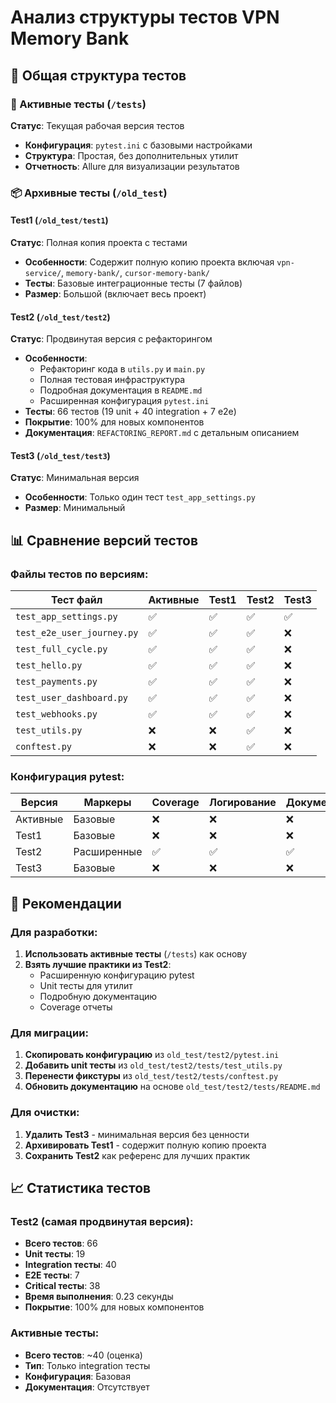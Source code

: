 # Анализ структуры тестов VPN Memory Bank

## 📁 Общая структура тестов

### 🎯 Активные тесты (`/tests`)
**Статус**: Текущая рабочая версия тестов
- **Конфигурация**: `pytest.ini` с базовыми настройками
- **Структура**: Простая, без дополнительных утилит
- **Отчетность**: Allure для визуализации результатов

### 📦 Архивные тесты (`/old_test`)

#### Test1 (`/old_test/test1`)
**Статус**: Полная копия проекта с тестами
- **Особенности**: Содержит полную копию проекта включая `vpn-service/`, `memory-bank/`, `cursor-memory-bank/`
- **Тесты**: Базовые интеграционные тесты (7 файлов)
- **Размер**: Большой (включает весь проект)

#### Test2 (`/old_test/test2`) 
**Статус**: Продвинутая версия с рефакторингом
- **Особенности**: 
  - Рефакторинг кода в `utils.py` и `main.py`
  - Полная тестовая инфраструктура
  - Подробная документация в `README.md`
  - Расширенная конфигурация `pytest.ini`
- **Тесты**: 66 тестов (19 unit + 40 integration + 7 e2e)
- **Покрытие**: 100% для новых компонентов
- **Документация**: `REFACTORING_REPORT.md` с детальным описанием

#### Test3 (`/old_test/test3`)
**Статус**: Минимальная версия
- **Особенности**: Только один тест `test_app_settings.py`
- **Размер**: Минимальный

## 📊 Сравнение версий тестов

### Файлы тестов по версиям:

| Тест файл | Активные | Test1 | Test2 | Test3 |
|-----------|----------|-------|-------|-------|
| `test_app_settings.py` | ✅ | ✅ | ✅ | ✅ |
| `test_e2e_user_journey.py` | ✅ | ✅ | ✅ | ❌ |
| `test_full_cycle.py` | ✅ | ✅ | ✅ | ❌ |
| `test_hello.py` | ✅ | ✅ | ✅ | ❌ |
| `test_payments.py` | ✅ | ✅ | ✅ | ❌ |
| `test_user_dashboard.py` | ✅ | ✅ | ✅ | ❌ |
| `test_webhooks.py` | ✅ | ✅ | ✅ | ❌ |
| `test_utils.py` | ❌ | ❌ | ✅ | ❌ |
| `conftest.py` | ❌ | ❌ | ✅ | ❌ |

### Конфигурация pytest:

| Версия | Маркеры | Coverage | Логирование | Документация |
|--------|---------|----------|-------------|--------------|
| Активные | Базовые | ❌ | ❌ | ❌ |
| Test1 | Базовые | ❌ | ❌ | ❌ |
| Test2 | Расширенные | ✅ | ✅ | ✅ |
| Test3 | Базовые | ❌ | ❌ | ❌ |

## 🎯 Рекомендации

### Для разработки:
1. **Использовать активные тесты** (`/tests`) как основу
2. **Взять лучшие практики из Test2**:
   - Расширенную конфигурацию pytest
   - Unit тесты для утилит
   - Подробную документацию
   - Coverage отчеты

### Для миграции:
1. **Скопировать конфигурацию** из `old_test/test2/pytest.ini`
2. **Добавить unit тесты** из `old_test/test2/tests/test_utils.py`
3. **Перенести фикстуры** из `old_test/test2/tests/conftest.py`
4. **Обновить документацию** на основе `old_test/test2/tests/README.md`

### Для очистки:
1. **Удалить Test3** - минимальная версия без ценности
2. **Архивировать Test1** - содержит полную копию проекта
3. **Сохранить Test2** как референс для лучших практик

## 📈 Статистика тестов

### Test2 (самая продвинутая версия):
- **Всего тестов**: 66
- **Unit тесты**: 19
- **Integration тесты**: 40  
- **E2E тесты**: 7
- **Critical тесты**: 38
- **Время выполнения**: 0.23 секунды
- **Покрытие**: 100% для новых компонентов

### Активные тесты:
- **Всего тестов**: ~40 (оценка)
- **Тип**: Только integration тесты
- **Конфигурация**: Базовая
- **Документация**: Отсутствует 